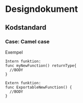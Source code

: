 # Designdokument

## Kodstandard
### Case: Camel case
Exempel
```
Intern funktion:
func myNewFunction() returnType{
  //BODY
}

Extern funktion:
func ExportableNewFunction() {
  //BODY
}
```

